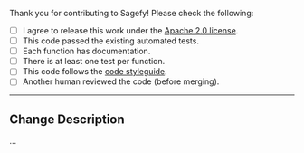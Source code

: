 Thank you for contributing to Sagefy! Please check the following:

- [ ] I agree to release this work under the [Apache 2.0 license](http://www.apache.org/licenses/LICENSE-2.0).
- [ ] This code passed the existing automated tests.
- [ ] Each function has documentation.
- [ ] There is at least one test per function.
- [ ] This code follows the [code styleguide](https://github.com/heiskr/sagefy/blob/master/CONTRIBUTING.md).
- [ ] Another human reviewed the code (before merging).

---

## Change Description

...
